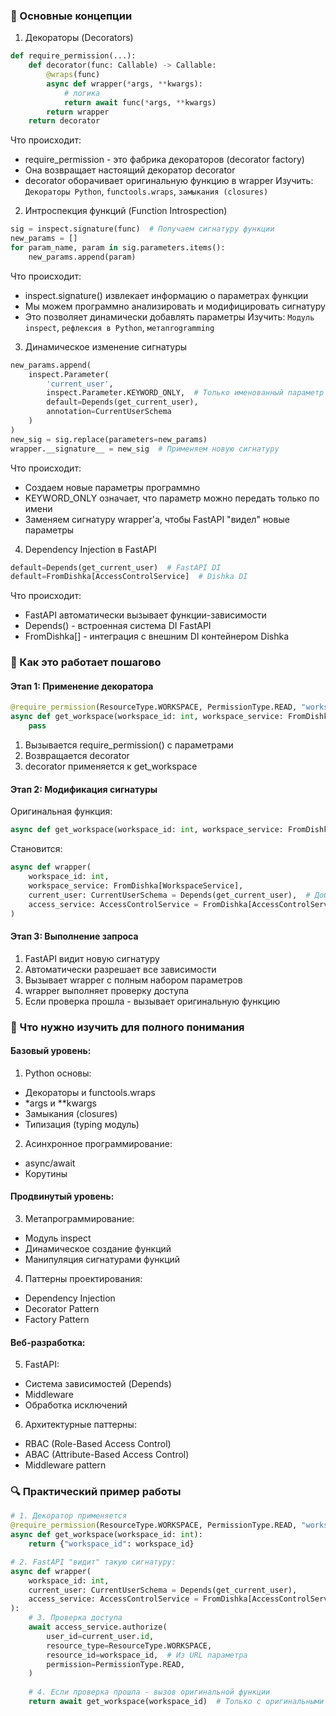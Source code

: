 ### 🎯 Основные концепции
1. Декораторы (Decorators)

```python
def require_permission(...):
    def decorator(func: Callable) -> Callable:
        @wraps(func)
        async def wrapper(*args, **kwargs):
            # логика
            return await func(*args, **kwargs)
        return wrapper
    return decorator
```
Что происходит:

- require_permission - это фабрика декораторов (decorator factory)
- Она возвращает настоящий декоратор decorator
- decorator оборачивает оригинальную функцию в wrapper
Изучить: `Декораторы Python`, `functools.wraps`, `замыкания (closures)`

2. Интроспекция функций (Function Introspection)
```python
sig = inspect.signature(func)  # Получаем сигнатуру функции
new_params = []
for param_name, param in sig.parameters.items():
    new_params.append(param)
```

Что происходит:

- inspect.signature() извлекает информацию о параметрах функции
- Мы можем программно анализировать и модифицировать сигнатуру
- Это позволяет динамически добавлять параметры
Изучить: `Модуль inspect`, `рефлексия в Python`, `метапrogramming`

3. Динамическое изменение сигнатуры

```python
new_params.append(
    inspect.Parameter(
        'current_user',
        inspect.Parameter.KEYWORD_ONLY,  # Только именованный параметр
        default=Depends(get_current_user),
        annotation=CurrentUserSchema
    )
)
new_sig = sig.replace(parameters=new_params)
wrapper.__signature__ = new_sig  # Применяем новую сигнатуру

```

Что происходит:

- Создаем новые параметры программно
- KEYWORD_ONLY означает, что параметр можно передать только по имени
- Заменяем сигнатуру wrapper'а, чтобы FastAPI "видел" новые параметры

4. Dependency Injection в FastAPI

```python
default=Depends(get_current_user)  # FastAPI DI
default=FromDishka[AccessControlService]  # Dishka DI
```

Что происходит:

- FastAPI автоматически вызывает функции-зависимости
- Depends() - встроенная система DI FastAPI
- FromDishka[] - интеграция с внешним DI контейнером Dishka

### 🔄 Как это работает пошагово

#### Этап 1: Применение декоратора
```python
@require_permission(ResourceType.WORKSPACE, PermissionType.READ, "workspace_id")
async def get_workspace(workspace_id: int, workspace_service: FromDishka[WorkspaceService]):
    pass
```

1. Вызывается require_permission() с параметрами
2. Возвращается decorator
3. decorator применяется к get_workspace

#### Этап 2: Модификация сигнатуры
Оригинальная функция:

```python
async def get_workspace(workspace_id: int, workspace_service: FromDishka[WorkspaceService])
```

Становится:

```python
async def wrapper(
    workspace_id: int, 
    workspace_service: FromDishka[WorkspaceService],
    current_user: CurrentUserSchema = Depends(get_current_user),  # Добавлено
    access_service: AccessControlService = FromDishka[AccessControlService]  # Добавлено
)
```

#### Этап 3: Выполнение запроса
1. FastAPI видит новую сигнатуру
2. Автоматически разрешает все зависимости
3. Вызывает wrapper с полным набором параметров
4. wrapper выполняет проверку доступа
5. Если проверка прошла - вызывает оригинальную функцию

### 🧠 Что нужно изучить для полного понимания

#### Базовый уровень:
1. Python основы:

- Декораторы и functools.wraps
- *args и **kwargs
- Замыкания (closures)
- Типизация (typing модуль)

2. Асинхронное программирование:

- async/await
- Корутины

#### Продвинутый уровень:
3. Метапрограммирование:

- Модуль inspect
- Динамическое создание функций
- Манипуляция сигнатурами функций

4. Паттерны проектирования:

- Dependency Injection
- Decorator Pattern
- Factory Pattern

#### Веб-разработка:
5. FastAPI:

- Система зависимостей (Depends)
- Middleware
- Обработка исключений

6. Архитектурные паттерны:

- RBAC (Role-Based Access Control)
- ABAC (Attribute-Based Access Control)
- Middleware pattern

### 🔍 Практический пример работы
```python 
# 1. Декоратор применяется
@require_permission(ResourceType.WORKSPACE, PermissionType.READ, "workspace_id")
async def get_workspace(workspace_id: int):
    return {"workspace_id": workspace_id}

# 2. FastAPI "видит" такую сигнатуру:
async def wrapper(
    workspace_id: int,
    current_user: CurrentUserSchema = Depends(get_current_user),
    access_service: AccessControlService = FromDishka[AccessControlService]
):
    # 3. Проверка доступа
    await access_service.authorize(
        user_id=current_user.id,
        resource_type=ResourceType.WORKSPACE,
        resource_id=workspace_id,  # Из URL параметра
        permission=PermissionType.READ,
    )
    
    # 4. Если проверка прошла - вызов оригинальной функции
    return await get_workspace(workspace_id)  # Только с оригинальными параметрами
```